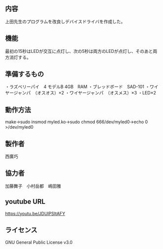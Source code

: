 ## 内容
上田先生のプログラムを改良しデバイスドライバを作成した。

## 機能
最初の15秒はLEDが交互に点灯し、次の5秒は両方のLEDが点灯し、そのあと両方消灯する。

## 準備するもの
・ラズベリーパイ　4  モデルB 4GB　RAM
・ブレッドボード　SAD-101
・ワイヤージャンパ　（オスオス）×2
・ワイヤージャンパ　（オスメス）×3
・LED×2

## 動作方法
make→sudo insmod myled.ko→sudo chmod 666/dev/myled0→echo 0 >/dev/myled0 

## 製作者
西廣巧

## 協力者
加藤舞子　小村岳都　嶋田雅

## youtube URL
https://youtu.be/JDUlPSItAFY

## ライセンス 
GNU General Public License v3.0
